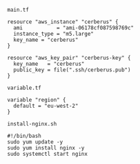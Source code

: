 `main.tf`

```
resource "aws_instance" "cerberus" {
  ami           = "ami-06178cf087598769c"
  instance_type = "m5.large"
  key_name = "cerberus"
}

resource "aws_key_pair" "cerberus-key" {
  key_name   = "cerberus"
  public_key = file(".ssh/cerberus.pub")
}
```

`variable.tf`

```
variable "region" {
  default = "eu-west-2"
}
```

`install-nginx.sh`

```
#!/bin/bash
sudo yum update -y
sudo yum install nginx -y
sudo systemctl start nginx
```
